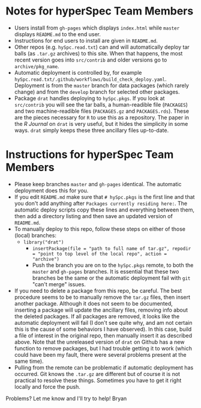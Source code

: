 
# Notes for hyperSpec Team Members

* Users install from `gh-pages` which displays `index.html` while `master` displays `README.md` to the end user.
* Instructions for end users to install are given in `README.md`.
* Other repos (e.g. `hySpc.read.txt`) can and will automatically deploy tar balls (as `.tar.gz` archives) to this site.  When that happens, the most recent version goes into `src/contrib` and older versions go to `archive/pkg_name`.
* Automatic deployment is controlled by, for example `hySpc.read.txt/.github/workflows/build_check_deploy.yaml`. Deployment is from the `master` branch for data packages (which rarely change) and from the `develop` branch for selected other packages.
* Package `drat` handles deploying to `hySpc.pkgs`.  If you look at `src/contrib` you will see the tar balls, a human-readible file (`PACKAGES`) and two machine-readible files (`PACKAGES.gz` and `PACKAGES.rds`).  These are the pieces necessary for `R` to use this as a repository.  The paper in the _R Journal_ on `drat` is very useful, but it hides the simplicity in some ways. `drat` simply keeps these three ancillary files up-to-date.

# Instructions for hyperSpec Team Members

* Please keep branches `master` and `gh-pages` identical.  The automatic deployment does this for you.
* If you edit `README.md` make sure that `# hySpc.pkgs` is the first line and that you don't add anything after `Packages currently residing here:`.  The automatic deploy scripts copy these lines and everything between them, then add a directory listing and then save an updated version of `README.md`.
* To manually deploy to this repo, follow these steps on either of those (local) branches:
  + `library("drat")`
	+ `insertPackage(file = "path to full name of tar.gz", repodir = "point to top level of the local repo", action = "archive")`
	+ Push the branch you are on to the `hySpc.pkgs` remote, to both the `master` and `gh-pages` branches.  It is essential that these two branches be the same or the automatic deployment fail with `git` "can't merge" issues.
* If you need to delete a package from this repo, be careful.  The best procedure seems to be to manually remove the `tar.gz` files, then insert another package.  Although it does not seem to be documented, inserting a package will update the ancillary files, removing info about the deleted packages.  If all packages are removed, it looks like the automatic deployment will fail (I don't see quite why, and am not certain this is the cause of some behaviors I have observed).  In this case, build a file of interest in the original repo, then manually insert it as described above.  Note that the unreleased version of `drat` on Github has a new function to remove packages, but I had trouble getting it to work (which could have been my fault, there were several problems present at the same time).
* Pulling from the remote can be problematic if automatic deployment has occurred.  Git knows the `.tar.gz` are different but of course it is not practical to resolve these things.  Sometimes you have to get it right locally and force the push.

Problems?  Let me know and I'll try to help!  Bryan
